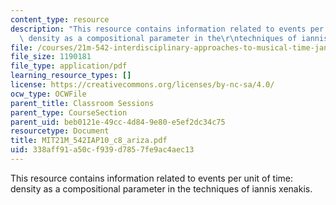 ```yaml
---
content_type: resource
description: "This resource contains information related to events per unit of time:\
  \ density as a compositional parameter in the\r\ntechniques of iannis xenakis."
file: /courses/21m-542-interdisciplinary-approaches-to-musical-time-january-iap-2010/338aff91a50cf939d7857fe9ac4aec13_MIT21M_542IAP10_c8_ariza.pdf
file_size: 1190181
file_type: application/pdf
learning_resource_types: []
license: https://creativecommons.org/licenses/by-nc-sa/4.0/
ocw_type: OCWFile
parent_title: Classroom Sessions
parent_type: CourseSection
parent_uid: beb0121e-49cc-4d84-9e80-e5ef2dc34c75
resourcetype: Document
title: MIT21M_542IAP10_c8_ariza.pdf
uid: 338aff91-a50c-f939-d785-7fe9ac4aec13
---
```

This resource contains information related to events per unit of time: density as a compositional parameter in the
techniques of iannis xenakis.